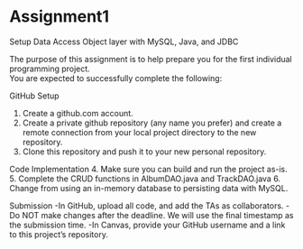 # Assignment1
Setup Data Access Object layer with MySQL, Java, and JDBC

The purpose of this assignment is to help prepare you for the first individual programming project.  
You are expected to successfully complete the following:

GitHub Setup
1. Create a github.com account.
2. Create a private github repository (any name you prefer) and create a remote connection from your local 
   project directory to the new repository.
3. Clone this repository and push it to your new personal repository.

Code Implementation
4. Make sure you can build and run the project as-is.
5. Complete the CRUD functions in AlbumDAO.java and TrackDAO.java
6. Change from using an in-memory database to persisting data with MySQL.

Submission
-In GitHub, upload all code, and add the TAs as collaborators.
	-Do NOT make changes after the deadline.  We will use the final timestamp as the submission time.
-In Canvas, provide your GitHub username and a link to this project’s repository.
